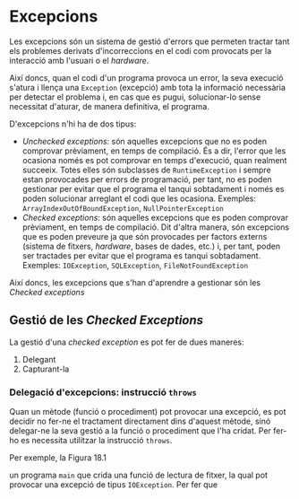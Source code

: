 # Excepcions
Les excepcions són un sistema de gestió d'errors que permeten tractar tant els problemes derivats d'incorreccions en el codi com provocats per la interacció amb l'usuari o el *hardware*.

Així doncs, quan el codi d'un programa provoca un error, la seva execució s'atura i llença una `Exception` (excepció) amb tota la informació necessària per detectar el problema i, en cas que es pugui, solucionar-lo sense necessitat d'aturar, de manera definitiva, el programa.

D'excepcions n'hi ha de dos tipus:
* *Unchecked exceptions*: són aquelles excepcions que no es poden comprovar prèviament, en temps de compilació. És a dir, l'error que les ocasiona només es pot comprovar en temps d'execució, quan realment succeeix. Totes elles són subclasses de `RuntimeException` i sempre estan provocades per errors de programació, per tant, no es poden gestionar per evitar que el programa el tanqui sobtadament i només es poden solucionar arreglant el codi que les ocasiona.
Exemples: `ArrayIndexOutOfBoundException`, `NullPointerException`
* *Checked exceptions*: són aquelles excepcions que es poden comprovar prèviament, en temps de compilació. Dit d'altra manera, són excepcions que es poden preveure ja que són provocades per factors externs (sistema de fitxers, *hardware*, bases de dades, etc.) i, per tant, poden ser tractades per evitar que el programa es tanqui sobtadament.
Exemples: `IOException`, `SQLException`, `FileNotFoundException`

Així doncs, les excepcions que s'han d'aprendre a gestionar són les *Checked exceptions*

## Gestió de les *Checked Exceptions*
La gestió d'una *checked exception* es pot fer de dues maneres:
1. Delegant
2. Capturant-la

### Delegació d'excepcions: instrucció `throws`
Quan un mètode (funció o procediment) pot provocar una excepció, es pot decidir no fer-ne el tractament directament dins d'aquest mètode, sinó delegar-ne la seva gestió a la funció o procediment que l'ha cridat. Per fer-ho es necessita utilitzar la instrucció `throws`.

Per exemple, la Figura 18.1



 un programa `main` que crida una funció de lectura de fitxer, la qual pot provocar una excepció de tipus `IOException`. Per fer que 